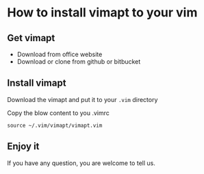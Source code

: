 How to install vimapt to your vim
===

## Get vimapt
* Download from office website
* Download or clone from github or bitbucket

## Install vimapt
Download the vimapt and put it to your `.vim` directory

Copy the blow content to you .vimrc

    source ~/.vim/vimapt/vimapt.vim
    
## Enjoy it
If you have any question, you are welcome to tell us.

